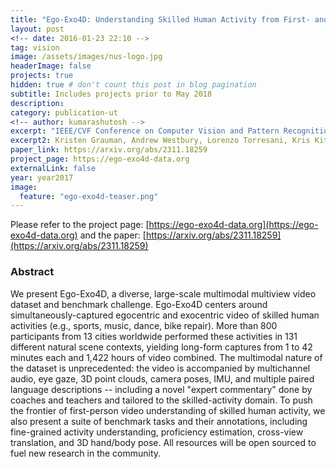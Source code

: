 ```yaml
---
title: "Ego-Exo4D: Understanding Skilled Human Activity from First- and Third-Person Perspectives"
layout: post
<!-- date: 2016-01-23 22:10 -->
tag: vision
image: /assets/images/nus-logo.jpg
headerImage: false
projects: true
hidden: true # don't count this post in blog pagination
subtitle: Includes projects prior to May 2018
description: 
category: publication-ut
<!-- author: kumarashutosh -->
excerpt: "IEEE/CVF Conference on Computer Vision and Pattern Recognition (CVPR), June 2024"
excerpt2: Kristen Grauman, Andrew Westbury, Lorenzo Torresani, Kris Kitani, Jitendra Malik, Triantafyllos Afouras, <u>Kumar Ashutosh</u>, ... , Michael Wray
paper_link: https://arxiv.org/abs/2311.18259
project_page: https://ego-exo4d-data.org
externalLink: false
year: year2017
image:
  feature: "ego-exo4d-teaser.png"
---
```


Please refer to the project page: [https://ego-exo4d-data.org](https://ego-exo4d-data.org) and the paper: [https://arxiv.org/abs/2311.18259](https://arxiv.org/abs/2311.18259)

### Abstract &nbsp;

We present Ego-Exo4D, a diverse, large-scale multimodal multiview video dataset and benchmark challenge. Ego-Exo4D centers around simultaneously-captured egocentric and exocentric video of skilled human activities (e.g., sports, music, dance, bike repair). More than 800 participants from 13 cities worldwide performed these activities in 131 different natural scene contexts, yielding long-form captures from 1 to 42 minutes each and 1,422 hours of video combined. The multimodal nature of the dataset is unprecedented: the video is accompanied by multichannel audio, eye gaze, 3D point clouds, camera poses, IMU, and multiple paired language descriptions -- including a novel "expert commentary" done by coaches and teachers and tailored to the skilled-activity domain. To push the frontier of first-person video understanding of skilled human activity, we also present a suite of benchmark tasks and their annotations, including fine-grained activity understanding, proficiency estimation, cross-view translation, and 3D hand/body pose. All resources will be open sourced to fuel new research in the community.